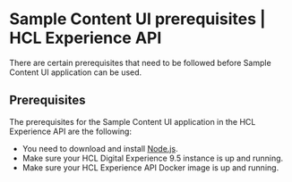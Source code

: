 # Sample Content UI prerequisites \| HCL Experience API

There are certain prerequisites that need to be followed before Sample Content UI application can be used.

## Prerequisites

The prerequisites for the Sample Content UI application in the HCL Experience API are the following:

-   You need to download and install [Node.js](https://nodejs.org/en/download/).
-   Make sure your HCL Digital Experience 9.5 instance is up and running.
-   Make sure your HCL Experience API Docker image is up and running.


